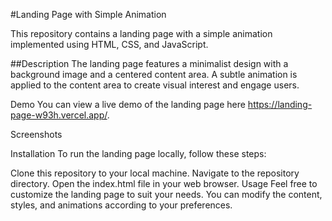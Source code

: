 #Landing Page with Simple Animation


This repository contains a landing page with a simple animation implemented using HTML, CSS, and JavaScript.

##Description
The landing page features a minimalist design with a background image and a centered content area. A subtle animation is applied to the content area to create visual interest and engage users.

Demo
You can view a live demo of the landing page here https://landing-page-w93h.vercel.app/.

Screenshots

Installation
To run the landing page locally, follow these steps:

Clone this repository to your local machine.
Navigate to the repository directory.
Open the index.html file in your web browser.
Usage
Feel free to customize the landing page to suit your needs. You can modify the content, styles, and animations according to your preferences.

